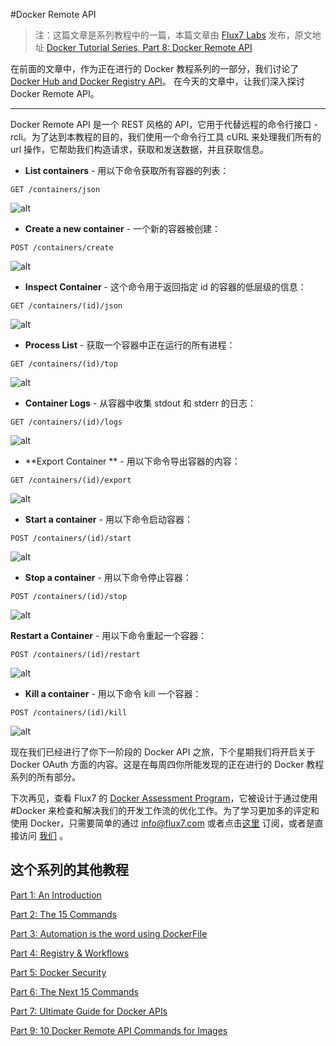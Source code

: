 #Docker Remote API


>注：这篇文章是系列教程中的一篇，本篇文章由 [Flux7 Labs](https://twitter.com/Flux7Labs) 发布，原文地址 [Docker Tutorial Series, Part 8: Docker Remote API](http://blog.flux7.com/blogs/docker/docker-tutorial-series-part-8-docker-remote-api)

在前面的文章中，作为正在进行的 Docker 教程系列的一部分，我们讨论了  [Docker Hub and Docker Registry API](http://flux7.com/blogs/docker/docker-tutorial-series-part-7-ultimate-guide-for-docker-apis/)。 在今天的文章中，让我们深入探讨 Docker Remote API。

---

Docker Remote API 是一个 REST 风格的 API，它用于代替远程的命令行接口 - rcli。为了达到本教程的目的，我们使用一个命令行工具 cURL 来处理我们所有的 url 操作，它帮助我们构造请求，获取和发送数据，并且获取信息。

- **List containers** - 用以下命令获取所有容器的列表：
 ```
 GET /containers/json
 ```
 ![alt](http://resource.docker.cn/get-all-containers.png)
 
- **Create a new container** - 一个新的容器被创建：
 ```
 POST /containers/create
 ```
 ![alt](http://resource.docker.cn/docker-create-container.png)

- **Inspect Container** - 这个命令用于返回指定 id 的容器的低层级的信息：
```
GET /containers/(id)/json
```
![alt](http://resource.docker.cn/docker-inspect-a-container.png)

- **Process List** - 获取一个容器中正在运行的所有进程：
```
GET /containers/(id)/top
```
![alt](http://resource.docker.cn/docker-container-top.png)

- **Container Logs** - 从容器中收集 stdout 和 stderr 的日志：
```
GET /containers/(id)/logs
```
![alt](http://resource.docker.cn/docker-container-logs.png)

- **Export Container ** - 用以下命令导出容器的内容：
```
GET /containers/(id)/export
```
![alt](http://resource.docker.cn/docker-export-container.png)

- **Start a container** - 用以下命令启动容器：
```
POST /containers/(id)/start
```
![alt](http://resource.docker.cn/docker-start-container.png)

- **Stop a container** - 用以下命令停止容器：
```
POST /containers/(id)/stop
```

![alt](http://resource.docker.cn/docker-stop-a-container.png)

**Restart a Container** - 用以下命令重起一个容器：
```
POST /containers/(id)/restart
```
![alt](http://resource.docker.cn/docker-restart-a-container.png)

- **Kill a container** - 用以下命令 kill 一个容器：
```
POST /containers/(id)/kill
```
![alt](http://resource.docker.cn/docker-kill-a-container.png)

现在我们已经进行了你下一阶段的 Docker API 之旅，下个星期我们将开启关于 Docker OAuth 方面的内容。这是在每周四你所能发现的正在进行的 Docker 教程系列的所有部分。

下次再见，查看 Flux7 的 [Docker Assessment Program](http://flux7.com/docker-assessment-package/)，它被设计于通过使用 #Docker 来检查和解决我们的开发工作流的优化工作。为了学习更加多的评定和使用 Docker，只需要简单的通过 info@flux7.com 或者点击[这里](http://flux7.com/docker-assessment-package/) 订阅，或者是直接访问 [我们](http://flux7.com/docker-solution/) 。

## 这个系列的其他教程

[Part 1: An Introduction](http://flux7.com/blogs/docker/docker-tutorial-series-part-1-an-introduction/)

[Part 2: The 15 Commands](http://flux7.com/blogs/docker/docker-tutorial-series-part-2-the-15-commands/)

[Part 3: Automation is the word using DockerFile](http://flux7.com/blogs/docker/docker-tutorial-series-part-3-automation-is-the-word-using-dockerfile/)

[Part 4: Registry & Workflows](http://flux7.com/blogs/docker/docker-tutorial-series-part-4-registry-workflows/)

[Part 5: Docker Security](http://flux7.com/blogs/docker/docker-tutorial-series-part-5-docker-security/)

[Part 6: The Next 15 Commands](http://flux7.com/blogs/docker/docker-commands/)

[Part 7: Ultimate Guide for Docker APIs](http://flux7.com/blogs/docker/docker-tutorial-series-part-7-ultimate-guide-for-docker-apis/)

[Part 9: 10 Docker Remote API Commands for Images](http://blog.flux7.com/blogs/docker/docker-tutorial-series-part-9-10-docker-remote-api-commands-for-images)


  [1]: http://flux7.com/
  [2]: http://flux7.com/blogs/docker/docker-tutorial-series-part-8-docker-remote-api/?utm_source=Docker%20News&utm_campaign=f90a032721-Docker_0_5_0_7_18_2013&utm_medium=email&utm_term=0_c0995b6e8f-f90a032721-235715137
  [3]: http://flux7.com/blogs/docker/docker-tutorial-series-part-7-ultimate-guide-for-docker-apis/
  [4]: http://flux7.com/wp-content/uploads/get-all-containers.png
  [5]: http://flux7.com/wp-content/uploads/docker-create-container.png
  [6]: http://flux7.com/wp-content/uploads/docker-inspect-a-container.png
  [7]: http://flux7.com/wp-content/uploads/docker-container-top.png
  [8]: http://flux7.com/wp-content/uploads/docker-container-logs.png
  [9]: http://flux7.com/wp-content/uploads/docker-export-container.png
  [10]: http://flux7.com/wp-content/uploads/docker-start-container.png
  [11]: http://flux7.com/wp-content/uploads/docker-stop-a-container.png
  [12]: http://flux7.com/wp-content/uploads/docker-restart-a-container.png
  [13]: http://flux7.com/wp-content/uploads/docker-kill-a-container.png
  [14]: http://flux7.com/docker-assessment-package/
  [15]: http://flux7.com/docker-assessment-package/
  [16]: http://flux7.com/docker-solution/
  [17]: http://flux7.com/blogs/docker/docker-tutorial-series-part-1-an-introduction/
  [18]: http://flux7.com/blogs/docker/docker-tutorial-series-part-2-the-15-commands/
  [19]: http://flux7.com/blogs/docker/docker-tutorial-series-part-3-automation-is-the-word-using-dockerfile/docker/docker-tutorial-series-part-2-the-15-commands/
  [20]: http://flux7.com/blogs/docker/docker-tutorial-series-part-4-registry-workflows/
  [21]: http://flux7.com/blogs/docker/docker-tutorial-series-part-5-docker-security/
  [22]: http://flux7.com/blogs/docker/docker-commands/
  [23]: http://flux7.com/blogs/docker/docker-tutorial-series-part-7-ultimate-guide-for-docker-apis/
